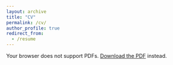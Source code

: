 ```yaml
---
layout: archive
title: "CV"
permalink: /cv/
author_profile: true
redirect_from:
  - /resume
---
```


<object data="/patrickphido/files/patrick_resume.pdf" type="application/pdf" width="100%" height="800px">
    <p>Your browser does not support PDFs.
    <a href="/patrickphido/files/patrick_resume.pdf">Download the PDF</a> instead.</p>
</object>


